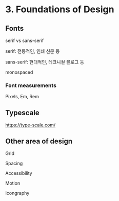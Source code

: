 # 3. Foundations of Design

## Fonts

serif vs sans-serif

serif: 전통적인, 인쇄 신문 등

sans-serif: 현대적인, 테크니컬 블로그 등

monospaced

### Font measurements

Pixels, Em, Rem

## Typescale

<https://type-scale.com/>

## Other area of design

Grid

Spacing

Accessibility

Motion

Icongraphy
